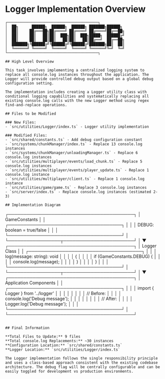 # Logger Implementation Overview

```
┌─────────────────────────────────────────┐
│  ██╗      ██████╗  ██████╗  ██████╗ ███████╗██████╗ 
│  ██║     ██╔═══██╗██╔════╝ ██╔════╝ ██╔════╝██╔══██╗
│  ██║     ██║   ██║██║  ███╗██║  ███╗█████╗  ██████╔╝
│  ██║     ██║   ██║██║   ██║██║   ██║██╔══╝  ██╔══██╗
│  ███████╗╚██████╔╝╚██████╔╝╚██████╔╝███████╗██║  ██║
│  ╚══════╝ ╚═════╝  ╚═════╝  ╚═════╝ ╚══════╝╚═╝  ╚═╝
└─────────────────────────────────────────┐

## High Level Overview

This task involves implementing a centralized logging system to replace all console.log instances throughout the application. The Logger will provide controlled debug output based on a global debug configuration setting.

The implementation includes creating a Logger utility class with conditional logging capabilities and systematically replacing all existing console.log calls with the new Logger method using regex find-and-replace operations.

## Files to be Modified

### New Files:
- `src/utilities/Logger/index.ts` - Logger utility implementation

### Modified Files:
- `src/shared/constants.ts` - Add debug configuration constant
- `src/systems/chunkManager/index.ts` - Replace 13 console.log instances
- `src/systems/chunkManager/unloadingManager.ts` - Replace 6 console.log instances  
- `src/utilities/multiplayer/events/load_chunk.ts` - Replace 5 console.log instances
- `src/utilities/multiplayer/events/player_update.ts` - Replace 1 console.log instance
- `src/utilities/multiplayer/client.ts` - Replace 1 console.log instance
- `src/utilities/game/game.ts` - Replace 3 console.log instances
- `src/server/index.ts` - Replace console.log instances (estimated 2-3)

## Implementation Diagram

```
┌─────────────────────────────────────────┐
│         GameConstants                    │
│  ┌─────────────────────────────────────┐ │
│  │  DEBUG: boolean = true/false        │ │
│  └─────────────────────────────────────┘ │
└─────────────────┬───────────────────────┘
                  │
                  ▼
┌─────────────────────────────────────────┐
│         Logger Class                     │
│  ┌─────────────────────────────────────┐ │
│  │  log(message: string): void         │ │
│  │  {                                  │ │
│  │    if (GameConstants.DEBUG) {       │ │
│  │      console.log(message);          │ │
│  │    }                                │ │
│  │  }                                  │ │
│  └─────────────────────────────────────┘ │
└─────────────────┬───────────────────────┘
                  │
                  ▼
┌─────────────────────────────────────────┐
│      Application Components             │
│  ┌─────────────────────────────────────┐ │
│  │  import { Logger } from '../logger' │ │
│  │                                     │ │
│  │  // Before:                         │ │
│  │  console.log('Debug message');      │ │
│  │                                     │ │
│  │  // After:                          │ │
│  │  Logger.log('Debug message');       │ │
│  └─────────────────────────────────────┘ │
└─────────────────────────────────────────┘
```

## Final Information

**Total Files to Update:** 9 files  
**Total console.log Replacements:** ~30 instances  
**Configuration Location:** `src/shared/constants.ts`  
**Logger Location:** `src/utilities/Logger/index.ts`  

The Logger implementation follows the single responsibility principle and uses a class-based approach consistent with the existing codebase architecture. The debug flag will be centrally configurable and can be easily toggled for development vs production environments.
